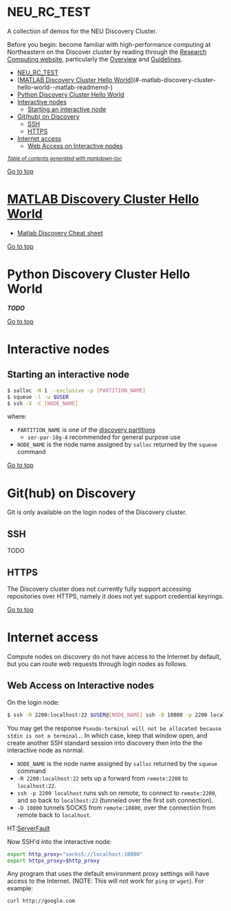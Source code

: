 NEU_RC_TEST
===========
A collection of demos for the NEU Discovery Cluster. 

Before you begin: become familiar with high-performance computing at Northeastern on the Discover cluster by reading through the [Research Computing website](https://www.northeastern.edu/rc/), particularly the [Overview](https://www.northeastern.edu/rc/?page_id=27) and [Guidelines](https://www.northeastern.edu/rc/?page_id=2).

- [NEU_RC_TEST](#neu-rc-test)
- [[MATLAB Discovery Cluster Hello World](matlab/README.md)](#-matlab-discovery-cluster-hello-world--matlab-readmemd-)
- [Python Discovery Cluster Hello World](#python-discovery-cluster-hello-world)
- [Interactive nodes](#interactive-nodes)
  * [Starting an interactive node](#starting-an-interactive-node)
- [Git(hub) on Discovery](#git-hub--on-discovery)
  * [SSH](#ssh)
  * [HTTPS](#https)
- [Internet access](#internet-access)
  * [Web Access on Interactive nodes](#web-access-on-interactive-nodes)

<small><i><a href='http://ecotrust-canada.github.io/markdown-toc/'>Table of contents generated with markdown-toc</a></i></small>

[Go to top](#neu-rc-test)

[MATLAB Discovery Cluster Hello World](matlab/README.md)
========================================================

 * [Matlab Discovery Cheat sheet](matlab/cheatsheet.md)
 
[Go to top](#neu-rc-test)

Python Discovery Cluster Hello World
====================================
***TODO***

[Go to top](#neu-rc-test)

Interactive nodes
=================

Starting an interactive node
----------------------------
```bash
$ salloc -N 1 --exclusive -p [PARTITION_NAME]
$ squeue -l -u $USER
$ ssh -X -C [NODE_NAME]
```
where:
* `PARTITION_NAME` is one of the [discovery partitions](https://www.northeastern.edu/rc/?page_id=14)
  - `ser-par-10g-4` recommended for general purpose use
* `NODE_NAME` is the node name assigned by `salloc` returned by the `squeue` command

[Go to top](#neu-rc-test)

Git(hub) on Discovery
=====================
Git is only available on the login nodes of the Discovery cluster.

SSH
---
TODO

HTTPS
-----
The Discovery cluster does not currently fully support accessing repositories over HTTPS, namely it does not yet support credential keyrings.

[Go to top](#neu-rc-test)

Internet access
===============
Compute nodes on discovery do not have access to the Internet by default, but you can route web requests through login nodes as follows.

Web Access on Interactive nodes
-------------------------------
On the login node:
```bash
$ ssh -R 2200:localhost:22 $USER@[NODE_NAME] ssh -D 10800 -p 2200 localhost
```
You may get the response `Pseudo-terminal will not be allocated because stdin is not a terminal.`. In which case, keep that window open, and create another SSH standard session into discovery then into the the interactive node as normal.

* `NODE_NAME` is the node name assigned by `salloc` returned by the `squeue` command
* `-R 2200:localhost:22` sets up a forward from `remote:2200` to `localhost:22`.
* `ssh -p 2200 localhost` runs ssh on remote, to connect to `remote:2200`, and so back to `localhost:22` (tunneled over the first ssh connection).
* `-D 10800` tunnels SOCKS from `remote:10800`, over the connection from remote back to `localhost`.

HT:[ServerFault](https://serverfault.com/questions/624685/making-proxy-available-on-remote-server-through-ssh-tunneling)

Now SSH'd into the interactive node:
```bash
export http_proxy="socks5://localhost:10800"
export https_proxy=$http_proxy
```
Any program that uses the default environment proxy settings will have access to the Internet. (NOTE: This will not work for `ping` or `wget`). For example:
```bash
curl http://google.com
```
